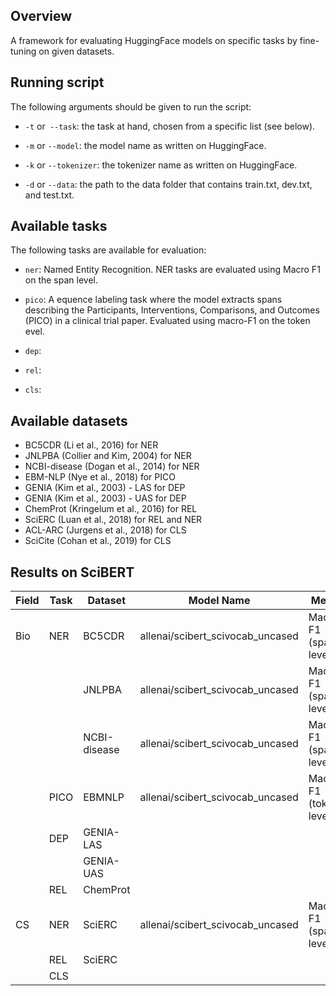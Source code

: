 ## Overview

A framework for evaluating HuggingFace models on specific tasks by fine-tuning on given datasets.

## Running script

The following arguments should be given to run the script:


* ```-t``` or``` --task```: the task at hand, chosen from a specific list (see below).
  
* ```-m``` or ```--model```: the model name as written on HuggingFace.

* ```-k``` or ```--tokenizer```: the tokenizer name as written on HuggingFace.

* ```-d``` or ```--data```: the path to the data folder that contains train.txt, dev.txt, and test.txt.


## Available tasks

The following tasks are available for evaluation:

* ```ner```: Named Entity Recognition. NER tasks are evaluated using Macro F1 on the span level.

* ```pico```:  A equence labeling task where the model extracts spans describing the Participants, Interventions, Comparisons, and Outcomes (PICO) in a clinical trial paper.
Evaluated using macro-F1 on the token evel.

* ```dep```:

* ```rel```:

* ```cls```:

## Available datasets

* BC5CDR (Li et al., 2016) for NER
* JNLPBA (Collier and Kim, 2004) for NER
* NCBI-disease (Dogan et al., 2014) for NER
* EBM-NLP (Nye et al., 2018) for PICO
* GENIA (Kim et al., 2003) - LAS for DEP
* GENIA (Kim et al., 2003) - UAS for DEP
* ChemProt (Kringelum et al., 2016) for REL
* SciERC (Luan et al., 2018) for REL and NER
* ACL-ARC (Jurgens et al., 2018) for CLS
* SciCite (Cohan et al., 2019) for CLS


## Results on SciBERT

| Field | Task | Dataset      | Model Name                       | Metric                 | Result  |
|-------|------|--------------|----------------------------------|------------------------|---------|
| Bio   | NER  | BC5CDR       | allenai/scibert_scivocab_uncased | Macro F1 (span-level)  | 0.99473 |
|       |      | JNLPBA       | allenai/scibert_scivocab_uncased | Macro F1 (span-level)  | 0.97189 |
|       |      | NCBI-disease | allenai/scibert_scivocab_uncased | Macro F1 (span-level)  | 0.98231 |
|       | PICO | EBMNLP       | allenai/scibert_scivocab_uncased | Macro F1 (token-level) | 0.79258 |
|       | DEP  | GENIA-LAS    |                                  |                        |         |
|       |      | GENIA-UAS    |                                  |                        |         |
|       | REL  | ChemProt     |                                  |                        |         |
| CS    | NER  | SciERC       | allenai/scibert_scivocab_uncased | Macro F1 (span-level)  | 0.85411 |
|       | REL  | SciERC       |                                  |                        |         |
|       | CLS  |              |                                  |                        |         |
